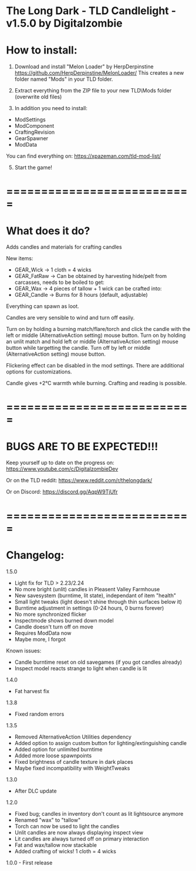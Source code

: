 The Long Dark - TLD Candlelight - v1.5.0 by Digitalzombie
===========================================================

How to install:
===============
1. Download and install "Melon Loader" by HerpDerpinstine
https://github.com/HerpDerpinstine/MelonLoader/
This creates a new folder named "Mods" in your TLD folder.

2. Extract everything from the ZIP file to your new TLD\Mods folder (overwrite old files)

3. In addition you need to install:
- ModSettings
- ModComponent
- CraftingRevision
- GearSpawner
- ModData

You can find everything on: https://xpazeman.com/tld-mod-list/

5. Start the game! 

===========================
===========================

What does it do?
=================

Adds candles and materials for crafting candles

New items:

- GEAR_Wick -> 1 cloth = 4 wicks
- GEAR_FatRaw -> Can be obtained by harvesting hide/pelt from carcasses, needs to be boiled to get:
- GEAR_Wax -> 4 pieces of tallow + 1 wick can be crafted into: 
- GEAR_Candle -> Burns for 8 hours (default, adjustable)

Everything can spawn as loot. 

Candles are very sensible to wind and turn off easily. 

Turn on by holding a burning match/flare/torch and click the candle with the left or middle (AlternativeAction setting) mouse button.
Turn on by holding an unlit match and hold left or middle (AlternativeAction setting) mouse button while targetting the candle.
Turn off by left or middle (AlternativeAction setting) mouse button.

Flickering effect can be disabled in the mod settings. There are additional options for customizations.

Candle gives +2°C warmth while burning. Crafting and reading is possible.

===========================
===========================

BUGS ARE TO BE EXPECTED!!!
===========================

Keep yourself up to date on the progress on:
https://www.youtube.com/c/DigitalzombieDev

Or on the TLD reddit:
https://www.reddit.com/r/thelongdark/

Or on Discord:
https://discord.gg/AqpW9TjUfr

===========================
===========================

Changelog:
==========
1.5.0
- Light fix for TLD > 2.23/2.24
- No more bright (unlit) candles in Pleasent Valley Farmhouse
- New savesystem (burntime, lit state), independant of item "health"
- Small light tweaks (light doesn't shine through thin surfaces below it)
- Burntime adjustment in settings (0-24 hours, 0 burns forever)
- No more synchronized flicker
- Inspectmode shows burned down model
- Candle doesn't turn off on move
- Requires ModData now
- Maybe more, I forgot

Known issues: 
- Candle burntime reset on old savegames (if you got candles already)
- Inspect model reacts strange to light when candle is lit

1.4.0
- Fat harvest fix

1.3.8
- Fixed random errors

1.3.5
- Removed AlternativeAction Utilities dependency
- Added option to assign custom button for lighting/extinguishing candle
- Added option for unlimited burntime
- Added more loose spawnpoints
- Fixed brightness of candle texture in dark places
- Maybe fixed incompatibility with WeightTweaks

1.3.0
- After DLC update

1.2.0
- Fixed bug; candles in inventory don't count as lit lightsource anymore
- Renamed "wax" to "tallow"
- Torch can now be used to light the candles
- Unlit candles are now always displaying inspect view
- Lit candles are always turned off on primary interaction
- Fat and wax/tallow now stackable
- Added crafting of wicks! 1 cloth = 4 wicks

1.0.0 	- First release
